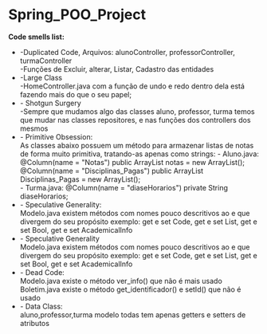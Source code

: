 # Spring_POO_Project

<b>Code smells list:</b>
  <ul>
  <li> -Duplicated Code, Arquivos: alunoController, professorController, turmaController<br>
		-Funções de Excluir, alterar, Listar, Cadastro das entidades </li>
  <li>
	-Large Class<br>
	-HomeController.java com a função de undo e redo dentro dela está fazendo mais do que o seu papel;
  </li>
  <li> 
  	- Shotgun Surgery<br>
	-Sempre que mudamos algo das classes aluno, professor, turma temos que mudar nas classes repositores, e nas funções dos controllers dos mesmos</li>
  <li> 
  	- Primitive Obsession:
 	<br>
	As classes abaixo possuem um método para armazenar listas de notas de forma muito primitiva, tratando-as apenas como strings:
  	- Aluno.java:
		@Column(name = "Notas")
    		public ArrayList<String> notas = new ArrayList<String>();
		@Column(name = "Disciplinas_Pagas")
    		public ArrayList<String> Disciplinas_Pagas = new ArrayList<String>();
	<br>
	- Turma.java:
		@Column(name = "diaseHorarios")
    		private String diaseHorarios;<br>
  </li>
  <li> 
  	- Speculative Generality:<br>
	Modelo.java existem métodos com nomes pouco descritivos ao e que divergem do seu propósito exemplo: get e set Code, get e set List, get e set Bool, get e set AcademicalInfo
  </li>
  <li>
  - Speculative Generality<br>
	Modelo.java existem métodos com nomes pouco descritivos ao e que divergem do seu propósito exemplo: get e set Code, get e set List, get e set Bool, get e set AcademicalInfo
  </li>
  <li>
  - Dead Code:<br>
	Modelo.java existe o método ver_info() que não é mais usado
	Boletim.java existe o método get_identificador() e setId() que não é usado
  </li>
  <li>
  - Data Class:<br>
	aluno,professor,turma modelo todas tem apenas getters e setters de atributos
  </li>
  </ul>
